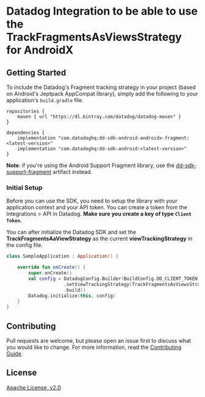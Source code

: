 # Datadog Integration to be able to use the TrackFragmentsAsViewsStrategy for AndroidX

## Getting Started 

To include the Datadog's Fragment tracking strategy in your project (based on Android's Jeptpack AppCompat library), 
simply add the following to your application's `build.gradle` file.


```
repositories {
    maven { url "https://dl.bintray.com/datadog/datadog-maven" }
}

dependencies {
    implementation "com.datadoghq:dd-sdk-android-androidx-fragment:<latest-version>"
    implementation "com.datadoghq:dd-sdk-android:<latest-version>"
}
```

**Note**: if you're using the Android Support Fragment library, use the [dd-sdk-support-fragment](dd-sdk-support-fragment) artifact instead.


### Initial Setup

Before you can use the SDK, you need to setup the library with your application
context and your API token. You can create a token from the Integrations > API
in Datadog. **Make sure you create a key of type `Client Token`.**

You can after initialize the Datadog SDK and set the **TrackFragmentsAaViewStrategy** 
as the current **viewTrackingStrategy** in the config file.

```kotlin
class SampleApplication : Application() {

    override fun onCreate() {
        super.onCreate()
        val config = DatadogConfig.Builder(BuildConfig.DD_CLIENT_TOKEN)
                     .setViewTrackingStrategy(TrackFragmentsAsViewsStrategy())   
                     .build()
        Datadog.initialize(this, config)
    }
}
```

## Contributing

Pull requests are welcome, but please open an issue first to discuss what you
would like to change. For more information, read the 
[Contributing Guide](../CONTRIBUTING.md).

## License

[Apache License, v2.0](../LICENSE)
